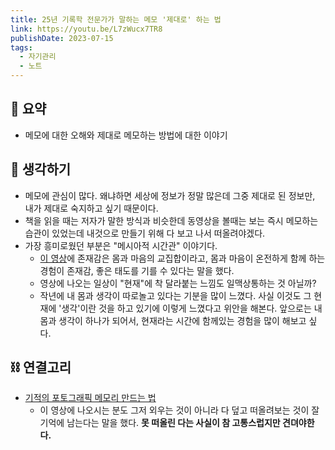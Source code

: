 ```yaml
---
title: 25년 기록학 전문가가 말하는 메모 '제대로' 하는 법
link: https://youtu.be/L7zWucx7TR8
publishDate: 2023-07-15
tags:
  - 자기관리
  - 노트
---
```


## 📝 요약

- 메모에 대한 오해와 제대로 메모하는 방법에 대한 이야기

## 🤔 생각하기

- 메모에 관심이 많다. 왜냐하면 세상에 정보가 정말 많은데 그중 제대로 된 정보만, 내가 제대로 숙지하고 싶기 때문이다.
- 책을 읽을 때는 저자가 말한 방식과 비슷한데 동영상을 볼때는 보는 즉시 메모하는 습관이 있었는데 내것으로 만들기 위해 다 보고 나서 떠올려야겠다.
- 가장 흥미로웠던 부분은 "메시아적 시간관" 이야기다.
  - [이 영상](https://youtu.be/ek_yX-mKT7k)에 존재감은 몸과 마음의 교집합이라고, 몸과 마음이 온전하게 함께 하는 경험이 존재감, 좋은 태도를 기를 수 있다는 말을 했다.
  - 영상에 나오는 일상이 "현재"에 착 달라붙는 느낌도 일맥상통하는 것 아닐까?
  - 작년에 내 몸과 생각이 따로놀고 있다는 기분을 많이 느꼈다. 사실 이것도 그 현재에 '생각'이란 것을 하고 있기에 이렇게 느꼈다고 위안을 해본다. 앞으로는 내 몸과 생각이 하나가 되어서, 현재라는 시간에 함께있는 경험을 많이 해보고 싶다.

## ⛓️ 연결고리

- [기적의 포토그래픽 메모리 만드는 법](https://youtu.be/ejv9F14l0J8)
  - 이 영상에 나오시는 분도 그저 외우는 것이 아니라 다 덮고 떠올려보는 것이 잘 기억에 남는다는 말을 했다. **못 떠올린 다는 사실이 참 고통스럽지만 견뎌야한다.**
